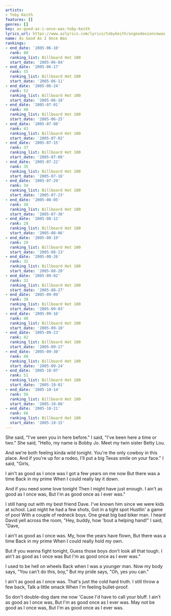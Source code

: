 ```yaml
---
artists:
- Toby Keith
features: []
genres: []
key: as-good-as-i-once-was-toby-keith
lyrics_url: https://www.azlyrics.com/lyrics/tobykeith/asgoodasioncewas.html
name: As Good As I Once Was
rankings:
- end_date: '2005-06-10'
  rank: 80
  ranking_list: Billboard Hot 100
  start_date: '2005-06-04'
- end_date: '2005-06-17'
  rank: 55
  ranking_list: Billboard Hot 100
  start_date: '2005-06-11'
- end_date: '2005-06-24'
  rank: 52
  ranking_list: Billboard Hot 100
  start_date: '2005-06-18'
- end_date: '2005-07-01'
  rank: 48
  ranking_list: Billboard Hot 100
  start_date: '2005-06-25'
- end_date: '2005-07-08'
  rank: 43
  ranking_list: Billboard Hot 100
  start_date: '2005-07-02'
- end_date: '2005-07-15'
  rank: 37
  ranking_list: Billboard Hot 100
  start_date: '2005-07-09'
- end_date: '2005-07-22'
  rank: 35
  ranking_list: Billboard Hot 100
  start_date: '2005-07-16'
- end_date: '2005-07-29'
  rank: 34
  ranking_list: Billboard Hot 100
  start_date: '2005-07-23'
- end_date: '2005-08-05'
  rank: 30
  ranking_list: Billboard Hot 100
  start_date: '2005-07-30'
- end_date: '2005-08-12'
  rank: 28
  ranking_list: Billboard Hot 100
  start_date: '2005-08-06'
- end_date: '2005-08-19'
  rank: 29
  ranking_list: Billboard Hot 100
  start_date: '2005-08-13'
- end_date: '2005-08-26'
  rank: 32
  ranking_list: Billboard Hot 100
  start_date: '2005-08-20'
- end_date: '2005-09-02'
  rank: 32
  ranking_list: Billboard Hot 100
  start_date: '2005-08-27'
- end_date: '2005-09-09'
  rank: 38
  ranking_list: Billboard Hot 100
  start_date: '2005-09-03'
- end_date: '2005-09-16'
  rank: 40
  ranking_list: Billboard Hot 100
  start_date: '2005-09-10'
- end_date: '2005-09-23'
  rank: 42
  ranking_list: Billboard Hot 100
  start_date: '2005-09-17'
- end_date: '2005-09-30'
  rank: 48
  ranking_list: Billboard Hot 100
  start_date: '2005-09-24'
- end_date: '2005-10-07'
  rank: 51
  ranking_list: Billboard Hot 100
  start_date: '2005-10-01'
- end_date: '2005-10-14'
  rank: 56
  ranking_list: Billboard Hot 100
  start_date: '2005-10-08'
- end_date: '2005-10-21'
  rank: 66
  ranking_list: Billboard Hot 100
  start_date: '2005-10-15'
---
```


She said, "I've seen you in here before."
I said, "I've been here a time or two."
She said, "Hello, my name is Bobby Jo.
Meet my twin sister Betty Lou.

And we're both feeling kinda wild tonight.
You're the only cowboy in this place.
And if you're up for a rodeo,
I'll put a big Texas smile on your face."
I said, "Girls,

I ain't as good as I once was
I got a few years on me now
But there was a time
Back in my prime
When I could really lay it down.

And if you need some love tonight
Then I might have just enough.
I ain't as good as I once was,
But I'm as good once as I ever was."

I still hang out with my best friend Dave.
I've known him since we were kids at school.
Last night he had a few shots,
Got in a tight spot
Hustlin' a game of pool
With a couple of redneck boys.
One great big bad biker man.
I heard David yell across the room,
"Hey, buddy, how 'bout a helping hand!"
I said, "Dave,

I ain't as good as I once was.
My, how the years have flown,
But there was a time
Back in my prime
When I could really hold my own.

But if you wanna fight tonight,
Guess those boys don't look all that tough.
I ain't as good as I once was
But I'm as good once as I ever was."

I used to be hell on wheels
Back when I was a younger man.
Now my body says, "You can't do this, boy,"
But my pride says, "Oh, yes you can."

I ain't as good as I once was.
That's just the cold hard truth.
I still throw a few back,
Talk a little smack
When I'm feeling bullet-proof.

So don't double-dog dare me now
'Cause I'd have to call your bluff.
I ain't as good as I once was,
But I'm as good once as I ever was.
May not be good as I once was,
But I'm as good once as I ever was.



